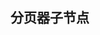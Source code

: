 <!--
 * @Author: wqstart
 * @Date: 2024-09-19 16:06:53
 * @LastEditors: wqstart
 * @LastEditTime: 2024-09-19 16:07:19
 * @Description: 文件简介
-->
## 分页器子节点

<code src="./demos/pagination.tsx" ></code>
